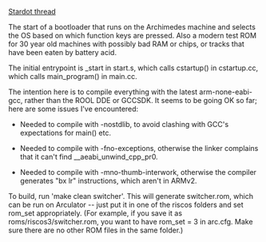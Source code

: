 [Stardot thread](https://stardot.org.uk/forums/viewtopic.php?f=30&t=16420)

The start of a bootloader that runs on the Archimedes machine and selects the
OS based on which function keys are pressed.  Also a modern test ROM for 30
year old machines with possibly bad RAM or chips, or tracks that have been
eaten by battery acid.

The initial entrypoint is \_start in start.s, which calls cstartup() in
cstartup.cc, which calls main_program() in main.cc.

The intention here is to compile everything with the latest arm-none-eabi-gcc,
rather than the ROOL DDE or GCCSDK.  It seems to be going OK so far; here are
some issues I've encountered:

- Needed to compile with -nostdlib, to avoid clashing with GCC's
  expectations for main() etc.

- Needed to compile with -fno-exceptions, otherwise the linker
  complains that it can't find \__aeabi_unwind_cpp_pr0.

- Needed to compile with -mno-thumb-interwork, otherwise the compiler
  generates "bx lr" instructions, which aren't in ARMv2.

To build, run 'make clean switcher'.  This will generate switcher.rom, which
can be run on Arculator -- just put it in one of the riscos folders and set
rom_set appropriately.  (For example, if you save it as
roms/riscos3/switcher.rom, you want to have rom_set = 3 in arc.cfg.  Make sure
there are no other ROM files in the same folder.)
